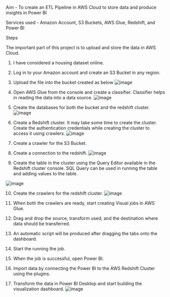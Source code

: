 Aim - To create an ETL Pipeline in AWS Cloud to store data and produce insights in Power BI

Services used - Amazon Account, S3 Buckets, AWS Glue, Redshift, and Power BI

Steps

The important part of this project is to upload and store the data in AWS Cloud.
1. I have considered a housing dataset online. 
2. Log in to your Amazon account and create an S3 Bucket in any region.
3. Upload the file into the bucket created as below
   ![image](https://github.com/Roshinid03/Housing_Property_Dashboard/assets/150306520/7447707f-ad52-4905-a967-c8b9afbbed11)
4. Open AWS Glue from the console and create a classifier.
   Classifier helps in reading the data into a data source.
   ![image](https://github.com/Roshinid03/Housing_Property_Dashboard/assets/150306520/5607a056-ffbc-4b00-a18a-d10a35566c63)
5. Create the databases for both the bucket and the redshift cluster.
   ![image](https://github.com/Roshinid03/Housing_Property_Dashboard/assets/150306520/ac0ae109-e906-431c-b19f-5e59f3529023)

6. Create a Redshift cluster.
It may take some time to create the cluster. 
Create the authentication credentials while creating the cluster to access it using crawlers.
![image](https://github.com/Roshinid03/Housing_Property_Dashboard/assets/150306520/cbc2985e-8f19-4559-a8ad-2581c33aed6a)

7. Create a crawler for the S3 Bucket.

8. Create a connection to the redshift.
   ![image](https://github.com/Roshinid03/Housing_Property_Dashboard/assets/150306520/5258d330-d2f4-43a0-92c6-d0ad0510d4ec)
9. Create the table in the cluster using the Query Editor available in the Redshift cluster console.
SQL Query can be used in running the table and adding values to the table.

![image](https://github.com/Roshinid03/Housing_Property_Dashboard/assets/150306520/1c5e84ae-d4e7-4600-bb84-8377993d5921)

10. Create the crawlers for the redshift cluster.
![image](https://github.com/Roshinid03/Housing_Property_Dashboard/assets/150306520/f2f6dde8-933a-4e40-8936-bcce7408a9cb)

    
11.	When both the crawlers are ready, start creating Visual jobs in AWS Glue.
12.	Drag and drop the source, transform used, and the destination where data should be transferred.
13.	An automatic script will be produced after dragging the tabs onto the dashboard.
14.	Start the running the job. 
15.	When the job is successful, open Power BI.
16.	Import data by connecting the Power BI to the AWS Redshift Cluster using the plugins.
17.	Transform the data in Power BI Desktop and start building the visualization dashboard.
![image](https://github.com/Roshinid03/Housing_Property_Dashboard/assets/150306520/2c551e5f-10e0-421e-9187-2c0af0a1b21d)



